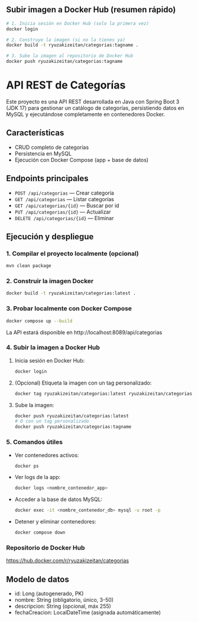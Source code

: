 ## Subir imagen a Docker Hub (resumen rápido)

```sh
# 1. Inicia sesión en Docker Hub (solo la primera vez)
docker login

# 2. Construye la imagen (si no la tienes ya)
docker build -t ryuzakizeitan/categorias:tagname .

# 3. Sube la imagen al repositorio de Docker Hub
docker push ryuzakizeitan/categorias:tagname
```
# API REST de Categorías

Este proyecto es una API REST desarrollada en Java con Spring Boot 3 (JDK 17) para gestionar un catálogo de categorías, persistiendo datos en MySQL y ejecutándose completamente en contenedores Docker.

## Características
- CRUD completo de categorías
- Persistencia en MySQL
- Ejecución con Docker Compose (app + base de datos)

## Endpoints principales
- `POST /api/categorias` — Crear categoría
- `GET /api/categorias` — Listar categorías
- `GET /api/categorias/{id}` — Buscar por id
- `PUT /api/categorias/{id}` — Actualizar
- `DELETE /api/categorias/{id}` — Eliminar


## Ejecución y despliegue

### 1. Compilar el proyecto localmente (opcional)
```sh
mvn clean package
```

### 2. Construir la imagen Docker
```sh
docker build -t ryuzakizeitan/categorias:latest .
```

### 3. Probar localmente con Docker Compose
```sh
docker compose up --build
```
La API estará disponible en http://localhost:8089/api/categorias

### 4. Subir la imagen a Docker Hub
1. Inicia sesión en Docker Hub:
   ```sh
   docker login
   ```

2. (Opcional) Etiqueta la imagen con un tag personalizado:
   ```sh
   docker tag ryuzakizeitan/categorias:latest ryuzakizeitan/categorias:tagname
   ```
3. Sube la imagen:
   ```sh
   docker push ryuzakizeitan/categorias:latest
   # O con un tag personalizado
   docker push ryuzakizeitan/categorias:tagname
   ```

### 5. Comandos útiles
- Ver contenedores activos:
  ```sh
  docker ps
  ```
- Ver logs de la app:
  ```sh
  docker logs <nombre_contenedor_app>
  ```
- Acceder a la base de datos MySQL:
  ```sh
  docker exec -it <nombre_contenedor_db> mysql -u root -p
  ```
- Detener y eliminar contenedores:
  ```sh
  docker compose down
  ```

### Repositorio de Docker Hub
https://hub.docker.com/r/ryuzakizeitan/categorias

## Modelo de datos
- id: Long (autogenerado, PK)
- nombre: String (obligatorio, único, 3-50)
- descripcion: String (opcional, máx 255)
- fechaCreacion: LocalDateTime (asignada automáticamente)
